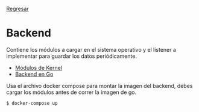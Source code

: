 [Regresar](../README.md)
# Backend
Contiene los módulos a cargar en el sistema operativo y el listener a implementar para guardar los datos periódicamente.

* [Módulos de Kernel](./modules/README.md)
* [Backend en Go](./src/README.md)

Usa el archivo docker compose para montar la imagen del backend, debes cargar los módulos antes de correr la imagen de go. 
```
$ docker-compose up
```